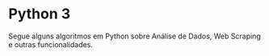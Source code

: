 # Python 3 

Segue alguns algoritmos em Python sobre Análise de Dados, Web Scraping e outras funcionalidades.
